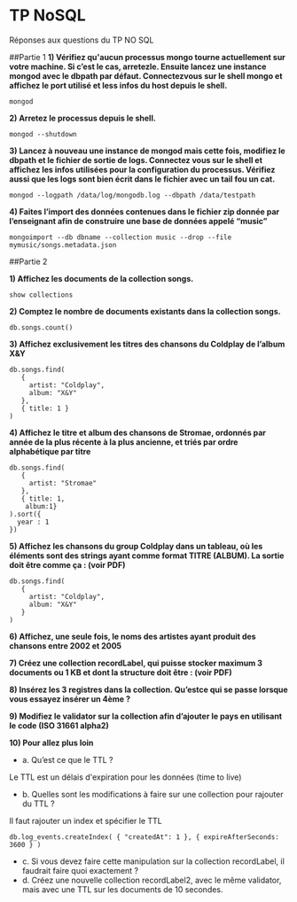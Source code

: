 # TP NoSQL
Réponses aux questions du TP NO SQL

##Partie 1
**1) Vérifiez qu'aucun processus mongo tourne actuellement sur votre machine. Si c’est
le cas, arretez­le. Ensuite lancez une instance mongod avec le dbpath par défaut.
Connectez­vous sur le shell mongo et affichez le port utilisé et less infos du host
depuis le shell.**

```
mongod
```

**2) Arretez le processus depuis le shell.**

```
mongod --shutdown
```

**3) Lancez à nouveau une instance de mongod mais cette fois, modifiez le dbpath et le
fichier de sortie de logs. Connectez vous sur le shell et affichez les infos utilisées
pour la configuration du processus. Vérifiez aussi que les logs sont bien écrit dans le
fichier avec un tail ­f​ou un cat.​**

```
mongod --logpath /data/log/mongodb.log --dbpath /data/testpath
```

**4) Faites l’import des données contenues dans le fichier zip donnée par l’enseignant
afin de construire une base de données appelé “music”​**

```
mongoimport --db dbname --collection music --drop --file mymusic/songs.metadata.json
```

##Partie 2

**1) Affichez les documents de la collection songs.**

```
show collections
```

**2) Comptez le nombre de documents existants dans la collection songs.**

```
db.songs.count()
```

**3) Affichez exclusivement les titres des chansons du Coldplay de l’album X&Y**

```
db.songs.find(
   {
     artist: "Coldplay",
     album: "X&Y"
   },
   { title: 1 }
)
```

**4) Affichez le titre et album des chansons de Stromae, ordonnés par année de la plus
récente à la plus ancienne, et triés par ordre alphabétique par titre**

```
db.songs.find(
   {
     artist: "Stromae"
   },
   { title: 1,
    album:1}
).sort({
  year : 1
})
```

**5) Affichez les chansons du group Coldplay dans un tableau, où les éléments sont des
strings ayant comme format TITRE (ALBUM). La sortie doit être comme ça : (voir PDF)**

```
db.songs.find(
   {
     artist: "Coldplay",
     album: "X&Y"
   }
)
```

**6) Affichez, une seule fois, le noms des artistes ayant produit des chansons entre 2002
et 2005**

**7) Créez une collection recordLabel, qui puisse stocker maximum 3 documents ou 1 KB
et dont la structure doit être : (voir PDF)**

**8) Insérez les 3 registres dans la collection. Qu’est­ce qui se passe lorsque vous
essayez insérer un 4ème ?**

**9) Modifiez le validator sur la collection afin d’ajouter le pays en utilisant le code (ISO
3166­1 alpha­2)**

**10) Pour allez plus loin**
- a. Qu’est ce que le TTL ?

Le TTL est un délais d'expiration pour les données (time to live)

- b. Quelles sont les modifications à faire sur une collection pour rajouter du TTL
?

Il faut rajouter un index et spécifier le TTL

```
db.log_events.createIndex( { "createdAt": 1 }, { expireAfterSeconds: 3600 } )
```

- c. Si vous devez faire cette manipulation sur la collection recordLabel, il faudrait
faire quoi exactement ?
- d. Créez une nouvelle collection recordLabel2, avec le même validator, mais
avec une TTL sur les documents de 10 secondes.

